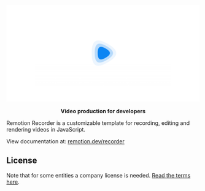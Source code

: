 <p align="center">
  <a href="https://github.com/remotion-dev/logo">
    <picture>
      <source media="(prefers-color-scheme: dark)" srcset="https://raw.githubusercontent.com/remotion-dev/brand/main/recorder/dark.gif">
      <img alt="Animated Remotion Logo" src="https://raw.githubusercontent.com/remotion-dev/brand/main/recorder/light.gif">
    </picture>
  </a>
</p>

<p align="center"><strong>Video production for developers</strong></p>

Remotion Recorder is a customizable template for recording, editing and rendering videos in JavaScript.

View documentation at: [remotion.dev/recorder](https://remotion.dev/recorder)

## License

Note that for some entities a company license is needed. [Read the terms here](https://github.com/remotion-dev/remotion/blob/main/LICENSE.md).
